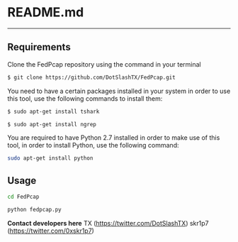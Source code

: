 # README.md
---------------------
## Requirements

Clone the FedPcap repository using the command in your terminal

```bash
$ git clone https://github.com/DotSlashTX/FedPcap.git
```

You need to have a certain packages installed in your system in order to use this tool, use the following commands to install them:

```bash
$ sudo apt-get install tshark
```

```bash
$ sudo apt-get install ngrep
```

You are required to have Python 2.7 installed in order to make use of this tool, in order to install Python, use the following command:

```bash
sudo apt-get install python 
```

## Usage

```bash
cd FedPcap
```

```bash
python fedpcap.py
```

**Contact developers here**
TX (https://twitter.com/DotSlashTX)
skr1p7 (https://twitter.com/0xskr1p7)
